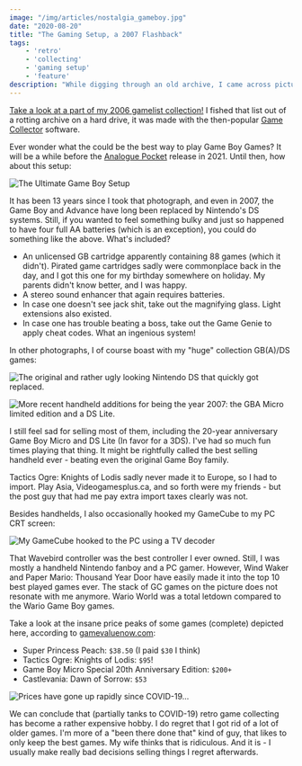 ```yaml
---
image: "/img/articles/nostalgia_gameboy.jpg"
date: "2020-08-20"
title: "The Gaming Setup, a 2007 Flashback"
tags:
    - 'retro'
    - 'collecting'
    - 'gaming setup'
    - 'feature'
description: "While digging through an old archive, I came across pictures of my gaming setup in 2007. CRT gaming and the ultimate game boy - it's all there! Recollecting once owned but now lost games has become an expensive undertaking."
---
```


[Take a look at a part of my 2006 gamelist collection!](/gamelist) I fished that list out of a rotting archive on a hard drive, it was made with the then-popular [Game Collector](https://www.collectorz.com/game) software. 

Ever wonder what the could be the best way to play Game Boy Games? It will be a while before the [Analogue Pocket](https://analogue.co) release in 2021. Until then, how about this setup:

![](/img/articles/nostalgia_gameboy.jpg "The Ultimate Game Boy Setup")

It has been 13 years since I took that photograph, and even in 2007, the Game Boy and Advance have long been replaced by Nintendo's DS systems. Still, if you wanted to feel something bulky and just so happened to have four full AA batteries (which is an exception), you could do something like the above. What's included?

- An unlicensed GB cartridge apparently containing 88 games (which it didn't). Pirated game cartridges sadly were commonplace back in the day, and I got this one for my birthday somewhere on holiday. My parents didn't know better, and I was happy. 
- A stereo sound enhancer that again requires batteries. 
- In case one doesn't see jack shit, take out the magnifying glass. Light extensions also existed. 
- In case one has trouble beating a boss, take out the Game Genie to apply cheat codes. What an ingenious system!

In other photographs, I of course boast with my "huge" collection GB(A)/DS games:

![](/img/articles/nostalgia_cards.jpg "The original and rather ugly looking Nintendo DS that quickly got replaced.")

![](/img/articles/nostalgia_handhelds.jpg "More recent handheld additions for being the year 2007: the GBA Micro limited edition and a DS Lite. ")

I still feel sad for selling most of them, including the 20-year anniversary Game Boy Micro and DS Lite (In favor for a 3DS). I've had so much fun times playing that thing. It might be rightfully called the best selling handheld ever - beating even the original Game Boy family. 

Tactics Ogre: Knights of Lodis sadly never made it to Europe, so I had to import. Play Asia, Videogamesplus.ca, and so forth were my friends - but the post guy that had me pay extra import taxes clearly was not. 

Besides handhelds, I also occasionally hooked my GameCube to my PC CRT screen:

![](/img/articles/nostalgia_gamecubecrt.jpg "My GameCube hooked to the PC using a TV decoder")

That Wavebird controller was the best controller I ever owned. Still, I was mostly a handheld Nintendo fanboy and a PC gamer. However, Wind Waker and Paper Mario: Thousand Year Door have easily made it into the top 10 best played games ever. The stack of GC games on the picture does not resonate with me anymore. Wario World was a total letdown compared to the Wario Game Boy games. 

Take a look at the insane price peaks of some games (complete) depicted here, according to [gamevaluenow.com](https://gamevaluenow.com):

- Super Princess Peach: `$38.50` (I paid `$30` I think)
- Tactics Ogre: Knights of Lodis: `$95`!
- Game Boy Micro Special 20th Anniversary Edition: `$200+`
- Castlevania: Dawn of Sorrow: `$53`

![](/img/articles/nostalgia_prices.png "Prices have gone up rapidly since COVID-19...")

We can conclude that (partially tanks to COVID-19) retro game collecting has become a rather expensive hobby. I do regret that I got rid of a lot of older games. I'm more of a "been there done that" kind of guy, that likes to only keep the best games. My wife thinks that is ridiculous. And it is - I usually make really bad decisions selling things I regret afterwards. 

